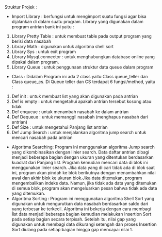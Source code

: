 
Struktur Projek : 
-	Import Library : 
berfungsi untuk mengimport suatu fungsi agar bisa dijalankan di dalam suatu program.
Library yang digunakan dalam program antrian bank ini yaitu :
1.	Library Pretty Table : untuk membuat table pada output program yang berisi data nasabah
2.	Library Math : digunakan untuk algoritma shell sort
3.	Library Sys : untuk exit program
4.	Library Mysql.connector : untuk menghubungkan database online yang dipakai dalam program.
5.	Library Queue : untuk penggunaan struktur data queue dalam program

-	Class : 
Didalam Program ini ada 2 class yaitu Class queue_teller dan Class queue_cs. Di Queue teller dan CS terdapat 6 fungsi/method, yaitu :
1.	Def init : untuk membuat list yang akan digunakan pada antrian
2.	Def is empty : untuk mengetahui apakah antrian tersebut kosong atau tidak
3.	Def enqueue : untuk menambah nasabah ke dalam antrian
4.	Def Dequeue : untuk memanggil nasabah (menghapus nasabah dari antrian)
5.	Def Size : untuk mengetahui Panjang list antrian
6.	Def Jump Search : untuk menjalankan algoritma jump search untuk mencari nasabah pada antrian

-	Algoritma Searching:
Program ini menggunakan algoritma Jump search yang dikombinasikan dengan linier search. Data daftar antrian dibagi menjadi beberapa bagian dengan ukuran yang ditentukan berdasarkan kuadrat dari Panjang list. Program kemudian mencari data di blok ini menggunakan linier search. Jika data yang di cari tidak ada di blok saat ini, program akan pindah ke blok berikutnya dengan menambahkan nilai awal dan akhir blok ke ukuran blok.Jika data ditemukan, program mengembalikan indeks data. Namun, jika tidak ada data yang ditemukan di semua blok, program akan mengeluarkan pesan bahwa tidak ada data yang ditemukan.
-	Algoritma Sorting :
Program ini menggunakan algoritma Shell Sort yang digunakan untuk mengurutkan data nasabah berdasarkan saldo dari yang terbesar ke terkecil. Algoritma ini bekerja dengan cara membagi list data menjadi beberapa bagian kemudian melakukan Insertion Sort pada setiap bagian secara terpisah. Setelah itu, nilai gap yang digunakan untuk membagi data dikurangi setengah dan proses Insertion Sort diulang pada setiap bagian hingga gap mencapai nilai 1.
